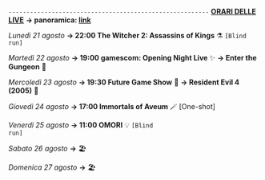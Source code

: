 <code>--------------------------------------------------------</code>
<b><u>ORARI DELLE LIVE</u></b>
<b>→ panoramica: <a href="https://trello.com/b/iKwdSGf3/sabaku">link</a></b>

<i>Lunedì 21 agosto</i>
<b>→ 22:00 The Witcher 2: Assassins of Kings</b> ⚗️ <code>[Blind run]</code>

<i>Martedì 22 agosto</i>
<b>→ 19:00 gamescom: Opening Night Live</b> ✨
<b>→ Enter the Gungeon</b> 🔫

<i>Mercoledì 23 agosto</i>
<b>→ 19:30 Future Game Show</b> 🔮
<b>→ Resident Evil 4 (2005)</b> 🧿

<i>Giovedì 24 agosto</i> 
<b>→ 17:00 Immortals of Aveum</b> 🪄 [One-shot]

<i>Venerdì 25 agosto</i>
<b>→ 11:00 OMORI</b> 💡 <code>[Blind run]</code> 

<i>Sabato 26 agosto</i>
<b>→</b> 🏖️

<i>Domenica 27 agosto</i>
<b>→</b> 🏖️
